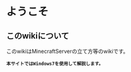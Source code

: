 # ようこそ

## このwikiについて

このwikiはMinecraftServerの立て方等のwikiです。

<code><b>本サイトではWindows7を使用して解説します。</b></code>